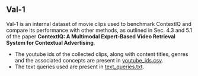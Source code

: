 ## Val-1

Val-1 is an internal dataset of movie clips used to benchmark ContextIQ and compare its performance with other methods, as outlined in Sec. 4.3 and 5.1 of the paper **ContextIQ: A Multimodal Expert-Based Video Retrieval System for Contextual Advertising**.

* The youtube ids of the collected clips, along with content titles, genres and the associated concepts are present in [youtube_ids.csv](youtube_ids.csv).
* The text queries used are present in  [text_queries.txt](text_queries.txt).
